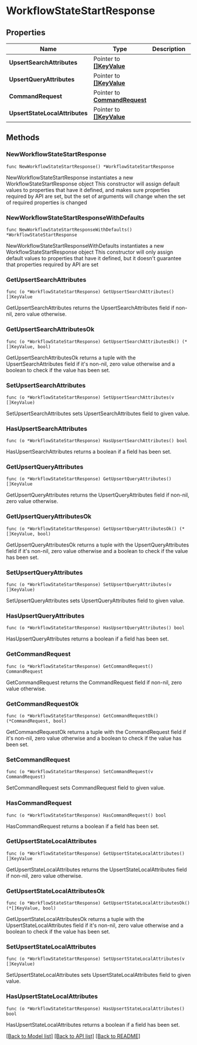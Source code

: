 # WorkflowStateStartResponse

## Properties

Name | Type | Description | Notes
------------ | ------------- | ------------- | -------------
**UpsertSearchAttributes** | Pointer to [**[]KeyValue**](KeyValue.md) |  | [optional] 
**UpsertQueryAttributes** | Pointer to [**[]KeyValue**](KeyValue.md) |  | [optional] 
**CommandRequest** | Pointer to [**CommandRequest**](CommandRequest.md) |  | [optional] 
**UpsertStateLocalAttributes** | Pointer to [**[]KeyValue**](KeyValue.md) |  | [optional] 

## Methods

### NewWorkflowStateStartResponse

`func NewWorkflowStateStartResponse() *WorkflowStateStartResponse`

NewWorkflowStateStartResponse instantiates a new WorkflowStateStartResponse object
This constructor will assign default values to properties that have it defined,
and makes sure properties required by API are set, but the set of arguments
will change when the set of required properties is changed

### NewWorkflowStateStartResponseWithDefaults

`func NewWorkflowStateStartResponseWithDefaults() *WorkflowStateStartResponse`

NewWorkflowStateStartResponseWithDefaults instantiates a new WorkflowStateStartResponse object
This constructor will only assign default values to properties that have it defined,
but it doesn't guarantee that properties required by API are set

### GetUpsertSearchAttributes

`func (o *WorkflowStateStartResponse) GetUpsertSearchAttributes() []KeyValue`

GetUpsertSearchAttributes returns the UpsertSearchAttributes field if non-nil, zero value otherwise.

### GetUpsertSearchAttributesOk

`func (o *WorkflowStateStartResponse) GetUpsertSearchAttributesOk() (*[]KeyValue, bool)`

GetUpsertSearchAttributesOk returns a tuple with the UpsertSearchAttributes field if it's non-nil, zero value otherwise
and a boolean to check if the value has been set.

### SetUpsertSearchAttributes

`func (o *WorkflowStateStartResponse) SetUpsertSearchAttributes(v []KeyValue)`

SetUpsertSearchAttributes sets UpsertSearchAttributes field to given value.

### HasUpsertSearchAttributes

`func (o *WorkflowStateStartResponse) HasUpsertSearchAttributes() bool`

HasUpsertSearchAttributes returns a boolean if a field has been set.

### GetUpsertQueryAttributes

`func (o *WorkflowStateStartResponse) GetUpsertQueryAttributes() []KeyValue`

GetUpsertQueryAttributes returns the UpsertQueryAttributes field if non-nil, zero value otherwise.

### GetUpsertQueryAttributesOk

`func (o *WorkflowStateStartResponse) GetUpsertQueryAttributesOk() (*[]KeyValue, bool)`

GetUpsertQueryAttributesOk returns a tuple with the UpsertQueryAttributes field if it's non-nil, zero value otherwise
and a boolean to check if the value has been set.

### SetUpsertQueryAttributes

`func (o *WorkflowStateStartResponse) SetUpsertQueryAttributes(v []KeyValue)`

SetUpsertQueryAttributes sets UpsertQueryAttributes field to given value.

### HasUpsertQueryAttributes

`func (o *WorkflowStateStartResponse) HasUpsertQueryAttributes() bool`

HasUpsertQueryAttributes returns a boolean if a field has been set.

### GetCommandRequest

`func (o *WorkflowStateStartResponse) GetCommandRequest() CommandRequest`

GetCommandRequest returns the CommandRequest field if non-nil, zero value otherwise.

### GetCommandRequestOk

`func (o *WorkflowStateStartResponse) GetCommandRequestOk() (*CommandRequest, bool)`

GetCommandRequestOk returns a tuple with the CommandRequest field if it's non-nil, zero value otherwise
and a boolean to check if the value has been set.

### SetCommandRequest

`func (o *WorkflowStateStartResponse) SetCommandRequest(v CommandRequest)`

SetCommandRequest sets CommandRequest field to given value.

### HasCommandRequest

`func (o *WorkflowStateStartResponse) HasCommandRequest() bool`

HasCommandRequest returns a boolean if a field has been set.

### GetUpsertStateLocalAttributes

`func (o *WorkflowStateStartResponse) GetUpsertStateLocalAttributes() []KeyValue`

GetUpsertStateLocalAttributes returns the UpsertStateLocalAttributes field if non-nil, zero value otherwise.

### GetUpsertStateLocalAttributesOk

`func (o *WorkflowStateStartResponse) GetUpsertStateLocalAttributesOk() (*[]KeyValue, bool)`

GetUpsertStateLocalAttributesOk returns a tuple with the UpsertStateLocalAttributes field if it's non-nil, zero value otherwise
and a boolean to check if the value has been set.

### SetUpsertStateLocalAttributes

`func (o *WorkflowStateStartResponse) SetUpsertStateLocalAttributes(v []KeyValue)`

SetUpsertStateLocalAttributes sets UpsertStateLocalAttributes field to given value.

### HasUpsertStateLocalAttributes

`func (o *WorkflowStateStartResponse) HasUpsertStateLocalAttributes() bool`

HasUpsertStateLocalAttributes returns a boolean if a field has been set.


[[Back to Model list]](../README.md#documentation-for-models) [[Back to API list]](../README.md#documentation-for-api-endpoints) [[Back to README]](../README.md)


